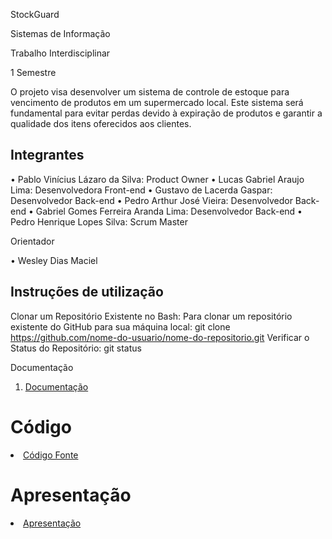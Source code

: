 StockGuard

Sistemas de Informação

Trabalho Interdisciplinar

1 Semestre

O projeto visa desenvolver um sistema de controle de estoque para vencimento de produtos em um supermercado local. Este sistema será fundamental para evitar perdas devido à expiração de produtos e garantir a qualidade dos itens oferecidos aos clientes. 

## Integrantes

•	Pablo Vinícius Lázaro da Silva: Product Owner 
•	Lucas Gabriel Araujo Lima: Desenvolvedora Front-end 
•	Gustavo de Lacerda Gaspar: Desenvolvedor Back-end 
•	Pedro Arthur José Vieira: Desenvolvedor Back-end 
•	Gabriel Gomes Ferreira Aranda Lima: Desenvolvedor Back-end 
•	Pedro Henrique Lopes Silva: Scrum Master 

Orientador

• Wesley Dias Maciel

## Instruções de utilização
Clonar um Repositório Existente no Bash:
Para clonar um repositório existente do GitHub para sua máquina local:
git clone https://github.com/nome-do-usuario/nome-do-repositorio.git
Verificar o Status do Repositório:
git status

 Documentação

<ol>
<li><a href="Documentação do Projeto StockGuard.pdf"> Documentação </a></li>
</ol>

# Código

<li><a href="src/README.md"> Código Fonte</a></li>

# Apresentação

<li><a href="Apresentação do Projeto StockGuard PDF.pptx"> Apresentação</a></li>

